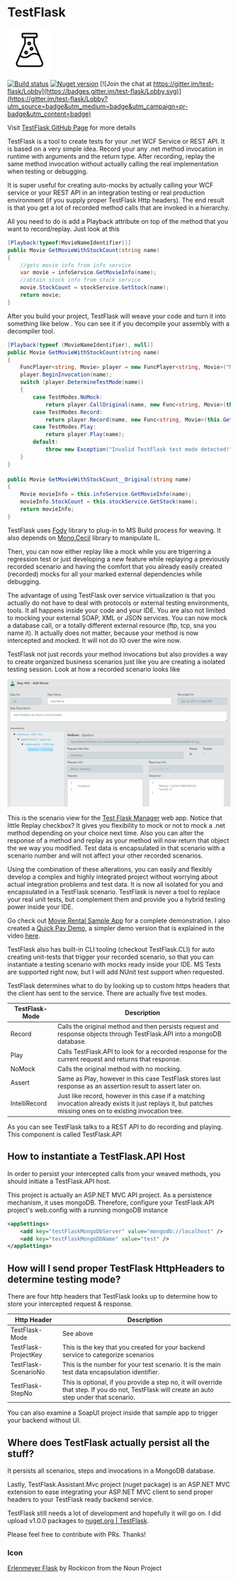 # TestFlask 

![Erlenmeyer](Icons/package_icon.png)

[![Build status](https://ci.appveyor.com/api/projects/status/iwmii0fmtpyopkgu?svg=true)](https://ci.appveyor.com/project/FatihSahin/test-flask)
[![Nuget version](https://img.shields.io/nuget/v/TestFlask.Aspects.svg)](https://www.nuget.org/packages?q=TestFlask)
[![Join the chat at https://gitter.im/test-flask/Lobby](https://badges.gitter.im/test-flask/Lobby.svg)](https://gitter.im/test-flask/Lobby?utm_source=badge&utm_medium=badge&utm_campaign=pr-badge&utm_content=badge)

Visit [TestFlask GitHub Page](https://testflask.github.io) for more details

TestFlask is a tool to create tests for your .net WCF Service or REST API. It is based on a very simple idea. 
Record your any .net method invocation in runtime with arguments and the return type. After recording, replay the same method invocation without actually calling the real implementation when testing or debugging.

It is super useful for creating auto-mocks by actually calling your WCF service or your REST API in an integration testing or real production environment (if you supply proper TestFlask Http headers). The end result is that you get a lot of recorded method calls that are invoked in a hierarchy. 

All you need to do is add a Playback attribute on top of the method that you want to record/replay. Just look at this

```csharp
[Playback(typeof(MovieNameIdentifier))]
public Movie GetMovieWithStockCount(string name)
{
    //gets movie info from info service
    var movie = infoService.GetMovieInfo(name);
    //obtain stock info from stock service
    movie.StockCount = stockService.GetStock(name);
    return movie;
}
```
After you build your project, TestFlask will weave your code and turn it into something like below . You can see it if you decompile your assembly with a decompiler tool. 

```csharp
[Playback(typeof (MovieNameIdentifier), null)]
public Movie GetMovieWithStockCount(string name)
{
    FuncPlayer<string, Movie> player = new FuncPlayer<string, Movie>("MovieRental.Models.Movie MovieRental.Business.RentalManager::GetMovieWithStockCount(System.String)", (IRequestIdentifier<string>) new MovieNameIdentifier(), (IResponseIdentifier<Movie>) null);
    player.BeginInvocation(name);
    switch (player.DetermineTestMode(name))
    {
        case TestModes.NoMock:
            return player.CallOriginal(name, new Func<string, Movie>(this.GetMovieWithStockCount__Original));
        case TestModes.Record:
            return player.Record(name, new Func<string, Movie>(this.GetMovieWithStockCount__Original));
        case TestModes.Play:
            return player.Play(name);
        default:
            throw new Exception("Invalid TestFlask test mode detected!");
    }
}

public Movie GetMovieWithStockCount__Original(string name)
{
    Movie movieInfo = this.infoService.GetMovieInfo(name);
    movieInfo.StockCount = this.stockService.GetStock(name);
    return movieInfo;
}
```
TestFlask uses [Fody](https://github.com/Fody/Fody) library to plug-in to MS Build process for weaving. It also depends on [Mono.Cecil](https://github.com/jbevain/cecil) library to manipulate IL.

Then, you can now either replay like a mock while you are trigerring a regression test or just developing a new feature while replaying a previously recorded scenario and having the comfort that you already easily created (recorded) mocks for all your marked external dependencies while debugging.

The advantage of using TestFlask over service virtualization is that you actually do not have to deal with protocols or external testing environments, tools. It all happens inside your code and your IDE. You are also not limited to mocking your external SOAP, XML or JSON services. You can now mock a database call, or a totally different external resource (ftp, tcp, sna you name it). It actually does not matter, because your method is now intercepted and mocked. It will not do IO over the wire now.

TestFlask not just records your method invocations but also provides a way to create organized business scenarios just like you are creating a isolated testing session. Look at how a recorded scenario looks like

![assistant1](https://github.com/FatihSahin/test-flask-sample/blob/master/Docs/manager_2.png)

This is the scenario view for the [Test Flask Manager](https://github.com/FatihSahin/test-flask-web) web app. Notice that little Replay checkbox? It gives you flexibility to mock or not to mock a .net method depending on your choice next time. Also you can alter the response of a method and replay as your method will now return that object the we way you modified. Test data is encapsulated in that scenario with a scenario number and will not affect your other recorded scenarios.

Using the combination of these alterations, you can easily and flexibly develop a complex and highly integrated project without worrying about actual integration problems and test data. It is now all isolated for you and encapsulated in a TestFlask scenario. TestFlask is never a tool to replace your real unit tests, but complement them and provide you a hybrid testing power inside your IDE.

Go check out [Movie Rental Sample App](https://github.com/FatihSahin/test-flask-sample) for a complete demonstration. 
I also created a [Quick Pay Demo](https://github.com/FatihSahin/test-flask-demo), a simpler demo version that is explained in the video [here](https://www.youtube.com/watch?v=zLx35V4BPQg).

TestFlask also has built-in CLI tooling (checkout TestFlask.CLI) for auto creating unit-tests that trigger your recorded scenario, so that you can instantiate a testing scenario with mocks ready inside your IDE. MS Tests are supported right now, but I will add NUnit test support when requested.

TestFlask determines what to do by looking up to custom https headers that the client has sent to the service. There are actually five test modes. 

TestFlask-Mode  | Description
------------- | -------------
Record | Calls the original method and then persists request and response objects through TestFlask.API into a mongoDB database.
Play | Calls TestFlask.API to look for a recorded response for the current request and returns that response.
NoMock | Calls the original method with no mocking.
Assert | Same as Play, however in this case TestFlask stores last response as an assertion result to assert later on.
IntelliRecord | Just like record, however in this case if a matching invocation already exists it just replays it, but patches missing ones on to existing invocation tree.

As you can see TestFlask talks to a REST API to do recording and playing. This component is called TestFlask.API

## How to instantiate a TestFlask.API Host

In order to persist your intercepted calls from your weaved methods, you should initiate a TestFlask.API host. 

This project is actually an ASP.NET MVC API project. As a persistence mechanism, it uses mongoDB. Therefore, configure your TestFlask.API project's web.config with a running mongoDB instance

```xml
<appSettings>
    <add key="testFlaskMongoDbServer" value="mongodb://localhost" />
    <add key="testFlaskMongoDbName" value="test" />
</appSettings>
```
## How will I send proper TestFlask HttpHeaders to determine testing mode?

There are four http headers that TestFlask looks up to determine how to store your intercepted request & response.

Http Header         | Description
--------------------| -------------
TestFlask-Mode      | See above
TestFlask-ProjectKey| This is the key that you created for your backend service to categorize scenarios
TestFlask-ScenarioNo| This is the number for your test scenario. It is the main test data encapsulation identifier.
TestFlask-StepNo    | This is optional, if you provide a step no, it will override that step. If you do not, TestFlask will create an auto step under that scenario.

You can also examine a SoapUI project inside that sample app to trigger your backend without UI.

## Where does TestFlask actually persist all the stuff?

It persists all scenarios, steps and invocations in a MongoDB database. 


Lastly, TestFlask.Assistant.Mvc project (nuget package) is an ASP.NET MVC extension to ease integrating your ASP.NET MVC client to send proper headers to your TestFlask ready backend service.

TestFlask still needs a lot of development and hopefully it will go on. I did upload v1.0.0 packages to [nuget.org | TestFlask](https://www.nuget.org/packages?q=TestFlask).

Please feel free to contribute with PRs. Thanks!

### Icon

[Erlenmeyer Flask](https://thenounproject.com/search/?q=flasks&i=707717) by Rockicon from the Noun Project
